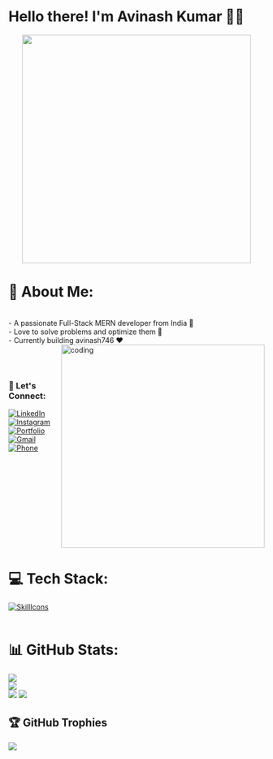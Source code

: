 # Hello there! I'm Avinash Kumar 🙋‍♂️

<div align="center">
  <img src="https://media.giphy.com/media/2IudUHdI075HL02Pkk/giphy.gif" width="450"/>
</div>

# 💫 About Me:
<br>- A passionate Full-Stack MERN developer from India 🚀<br>- Love to solve problems and optimize them 💯<br>- Currently building avinash746 ❤️
<img align="right" alt="coding" width="400" src="https://github.com/user-attachments/assets/0ae03250-373c-4200-acc7-25fb35d5882a">
<!-- <h1 align="center">Hi 👋, I'm Avinash Kumar</h1> -->
<!-- <h3 align="center">A passionate Software Developer from India.</h3> -->
<!-- <img align="right" alt="coding" width="400" src="https://github.com/user-attachments/assets/0ae03250-373c-4200-acc7-25fb35d5882a"> -->
<br>
<!-- <h4>🔭 I’m currently learning Full Stack Developement. </h4> -->
<!-- <h4>🌱 I’m interested in Web Developement or Frontend Developer.</h4> -->

<br>

<!-- <h3 align="left">Connect with me:</h3> -->

<!-- ## 🌐 Socials: -->
### 🌈 Let's Connect:
[![LinkedIn](https://img.shields.io/badge/LinkedIn-%230077B5.svg?logo=linkedin&logoColor=white)](https://www.linkedin.com/in/avinash-kumar-085321222/) [![Instagram](https://img.shields.io/badge/Instagram-%23E4405F.svg?logo=Instagram&logoColor=white)](https://www.instagram.com/avinashkr7462/) [![Portfolio](https://img.shields.io/badge/Portfolio-%23B0354CF.svg?logo=internet-explorer&logoColor=white)](https://sunny-longma-f25666.netlify.app/)
 [![Gmail](https://img.shields.io/badge/Gmail-D14836.svg?logo=Gmail&logoColor=white)](https://mail.google.com/mail/u/anish95380@gmail.com/#compose) [![Phone](https://img.shields.io/badge/Phone-933--471--7448-blue?logo=phone&logoColor=white)](tel:+91-9334717448)


<br>

<img src="https://www.animatedimages.org/data/media/562/animated-line-image-0111.gif" width="1000" height="2" />
<!-- Green Line SVG -->
<!-- ![Green Line gif](https://github.com/avinash746/avinash746/blob/main/Green%20Line.gif) -->
<!-- ![Green Line gif](https://github.com/avinash746/avinash746/blob/main/Green%20Line.gif) -->

# 💻 Tech Stack:

[![SkillIcons](https://skillicons.dev/icons?i=python,js,ts,html,css,git,bootstrap,nodejs,nextjs,react,vite,tailwindcss,mongodb,mysql,aws,vscode,firebase,github,vercel,netlify,postman,jupternotebook)](https://skillicons.dev)<br/>
<br>
<!-- Remove this line -->

<!-- ![](https://github-readme-stats.vercel.app/api?username=avinash746&theme=dark&hide_border=false)<br/> -->

<!-- <p><img align="center" src="https://github-readme-streak-stats.herokuapp.com/?user=avinash746&" alt="avinash746" /></p> -->

<!-- <p><img align="right bottom" src="https://github-readme-stats.vercel.app/api/top-langs?username=avinash746&show_icons=true&locale=en&layout=compact" alt="avinash746" /></p> -->

# 📊 GitHub Stats:

![](https://github-readme-stats.vercel.app/api?username=avinash746&theme=dark&hide_border=false)<br/>
![](https://github-readme-streak-stats.herokuapp.com/?user=avinash746&theme=dark&hide_border=false)<br/>
![](https://github-readme-stats.vercel.app/api/top-langs/?username=avinash746&theme=dark&hide_border=false&include_all_commits=true&count_private=true&layout=compact)
<img src="https://github-readme-activity-graph.vercel.app/graph?username=avinash746&theme=synthwave-84&true&hide_border=true" />
<img src="https://www.animatedimages.org/data/media/562/animated-line-image-0111.gif" width="1000" height="2" />

## 🏆 GitHub Trophies
![](https://github-profile-trophy.vercel.app/?username=avinash746&theme=algolia&no-frame=false&no-bg=false&margin-w=4)
